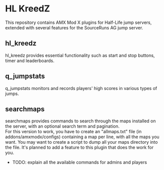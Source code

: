 # HL KreedZ

This repository contains AMX Mod X plugins for Half-Life jump servers, extended with several features for the SourceRuns AG jump server.

## hl_kreedz

hl_kreedz provides essential functionality such as start and stop buttons, timer and leaderboards.

## q_jumpstats

q_jumpstats monitors and records players' high scores in various types of jumps.

## searchmaps

searchmaps provides commands to search through the maps installed on the server, with an optional search term and pagination.  
For this version to work, you have to create an "allmaps.txt" file (in addons/amxmodx/configs) containing a map per line, with all the maps you want. You may want to create a script to dump all your maps directory into the file. It's planned to add a feature to this plugin that does the work for you.


* TODO: explain all the available commands for admins and players